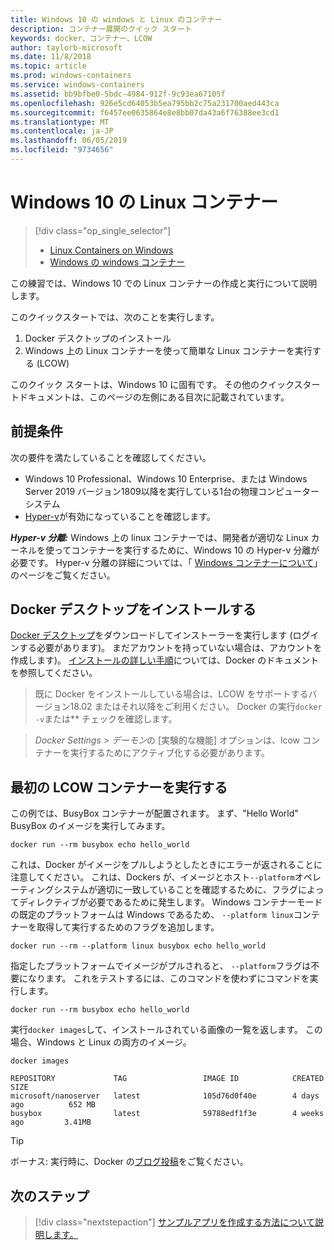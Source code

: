 ```yaml
---
title: Windows 10 の windows と Linux のコンテナー
description: コンテナー展開のクイック スタート
keywords: docker、コンテナー、LCOW
author: taylorb-microsoft
ms.date: 11/8/2018
ms.topic: article
ms.prod: windows-containers
ms.service: windows-containers
ms.assetid: bb9bfbe0-5bdc-4984-912f-9c93ea67105f
ms.openlocfilehash: 926e5cd64053b5ea795bb2c75a231700aed443ca
ms.sourcegitcommit: f6457ee0635864e8e8bb07da43a6f76388ee3cd1
ms.translationtype: MT
ms.contentlocale: ja-JP
ms.lasthandoff: 06/05/2019
ms.locfileid: "9734656"
---
```

# <a name="linux-containers-on-windows-10"></a>Windows 10 の Linux コンテナー

> [!div class="op_single_selector"]
> - [Linux Containers on Windows](quick-start-windows-10-linux.md)
> - [Windows の windows コンテナー](quick-start-windows-10.md)

この練習では、Windows 10 での Linux コンテナーの作成と実行について説明します。

このクイックスタートでは、次のことを実行します。

1. Docker デスクトップのインストール
2. Windows 上の Linux コンテナーを使って簡単な Linux コンテナーを実行する (LCOW)

このクイック スタートは、Windows 10 に固有です。 その他のクイックスタートドキュメントは、このページの左側にある目次に記載されています。

## <a name="prerequisites"></a>前提条件

次の要件を満たしていることを確認してください。
- Windows 10 Professional、Windows 10 Enterprise、または Windows Server 2019 バージョン1809以降を実行している1台の物理コンピューターシステム
- [Hyper-v](https://docs.microsoft.com/virtualization/hyper-v-on-windows/reference/hyper-v-requirements)が有効になっていることを確認します。

***Hyper-v 分離:*** Windows 上の linux コンテナーでは、開発者が適切な Linux カーネルを使ってコンテナーを実行するために、Windows 10 の Hyper-v 分離が必要です。 Hyper-v 分離の詳細については、「 [Windows コンテナーについて](../about/index.md)」のページをご覧ください。

## <a name="install-docker-desktop"></a>Docker デスクトップをインストールする

[Docker デスクトップ](https://store.docker.com/editions/community/docker-ce-desktop-windows)をダウンロードしてインストーラーを実行します (ログインする必要があります)。 まだアカウントを持っていない場合は、アカウントを作成します)。 [インストールの詳しい手順](https://docs.docker.com/docker-for-windows/install)については、Docker のドキュメントを参照してください。

> 既に Docker をインストールしている場合は、LCOW をサポートするバージョン18.02 またはそれ以降をご利用ください。 Docker の実行`docker -v`または** チェックを確認します。

> *Docker Settings > デーモン*の [実験的な機能] オプションは、lcow コンテナーを実行するためにアクティブ化する必要があります。

## <a name="run-your-first-lcow-container"></a>最初の LCOW コンテナーを実行する

この例では、BusyBox コンテナーが配置されます。 まず、"Hello World" BusyBox のイメージを実行してみます。

```console
docker run --rm busybox echo hello_world
```

これは、Docker がイメージをプルしようとしたときにエラーが返されることに注意してください。 これは、Dockers が、イメージとホスト`--platform`オペレーティングシステムが適切に一致していることを確認するために、フラグによってディレクティブが必要であるために発生します。 Windows コンテナーモードの既定のプラットフォームは Windows であるため、 `--platform linux`コンテナーを取得して実行するためのフラグを追加します。

```console
docker run --rm --platform linux busybox echo hello_world
```

指定したプラットフォームでイメージがプルされると、 `--platform`フラグは不要になります。 これをテストするには、このコマンドを使わずにコマンドを実行します。

```console
docker run --rm busybox echo hello_world
```

実行`docker images`して、インストールされている画像の一覧を返します。 この場合、Windows と Linux の両方のイメージ。

```console
docker images

REPOSITORY             TAG                 IMAGE ID            CREATED             SIZE
microsoft/nanoserver   latest              105d76d0f40e        4 days ago          652 MB
busybox                latest              59788edf1f3e        4 weeks ago         3.41MB
```

> [!TIP]
> ボーナス: 実行時に、Docker の[ブログ投稿](https://blog.docker.com/2018/02/docker-for-windows-18-02-with-windows-10-fall-creators-update/)をご覧ください。

## <a name="next-steps"></a>次のステップ

> [!div class="nextstepaction"]
> [サンプルアプリを作成する方法について説明します。](./building-sample-app.md)
